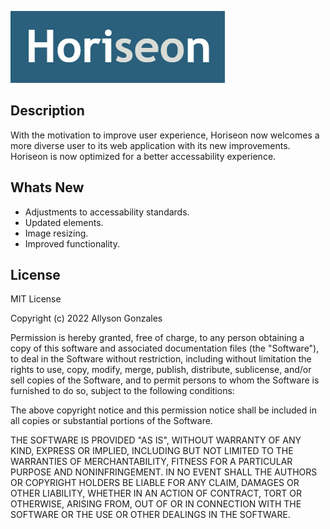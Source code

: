![Horiseon Logo](./assets/images/Horiseon-Logo.PNG)

## Description

With the motivation to improve user experience, Horiseon now welcomes a more diverse user to its web application with its new improvements.
Horiseon is now optimized for a better accessability experience.


## Whats New
- Adjustments to accessability standards.
- Updated elements.
- Image resizing.
- Improved functionality.


## License
MIT License

Copyright (c) 2022 Allyson Gonzales

Permission is hereby granted, free of charge, to any person obtaining a copy
of this software and associated documentation files (the "Software"), to deal
in the Software without restriction, including without limitation the rights
to use, copy, modify, merge, publish, distribute, sublicense, and/or sell
copies of the Software, and to permit persons to whom the Software is
furnished to do so, subject to the following conditions:

The above copyright notice and this permission notice shall be included in all
copies or substantial portions of the Software.

THE SOFTWARE IS PROVIDED "AS IS", WITHOUT WARRANTY OF ANY KIND, EXPRESS OR
IMPLIED, INCLUDING BUT NOT LIMITED TO THE WARRANTIES OF MERCHANTABILITY,
FITNESS FOR A PARTICULAR PURPOSE AND NONINFRINGEMENT. IN NO EVENT SHALL THE
AUTHORS OR COPYRIGHT HOLDERS BE LIABLE FOR ANY CLAIM, DAMAGES OR OTHER
LIABILITY, WHETHER IN AN ACTION OF CONTRACT, TORT OR OTHERWISE, ARISING FROM,
OUT OF OR IN CONNECTION WITH THE SOFTWARE OR THE USE OR OTHER DEALINGS IN THE
SOFTWARE.
